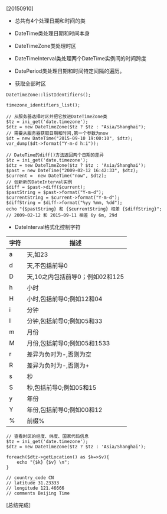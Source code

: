 [20150910]

* 总共有4个处理日期和时间的类

* DateTime类处理日期和时间本身

* DateTimeZone类处理时区

* DateTimeInterval类处理两个DateTime实例间的时间跨度

* DatePeriod类处理日期和时间特定间隔的遍历。

* 获取全部时区

```
DateTimeZone::listIdentifiers();

timezone_identifiers_list();

```
```
// 从服务器选择时区并把它放进DateTimeZone类
$tz = ini_get('date.timezone');
$dtz = new DateTimeZone($tz ? $tz : "Asia/Shanghai");
// 需要从服务器获取日期和时间,第一个参数为now
$dt = new DateTime("2015-09-10 19:00:10", $dtz);
var_dump($dt->format("Y-m-d h:i"));
```
```
// DateTime的diff()方法返回两个日期的差异
$tz = ini_get('date.timezone');
$dtz = new DateTimeZone($tz ? $tz : 'Asia/Shanghai');
$past = new DateTime("2009-02-12 16:42:33", $dtz);
$current =  new DateTime("now", $dtz);
// 创新新的DateInterval实例
$diff = $past->diff($current);
$pastString = $past->format("Y-m-d");
$currentString = $current->format("Y-m-d");
$diffString = $diff->format("%yy %mm, %dd");
echo "{$pastString} 和 {$currentString} 相差 {$diffString}";
// 2009-02-12 和 2015-09-11 相差 6y 6m, 29d
```
* DateInterval格式化控制字符

| 字符 | 描述 |
| -- | -- |
| a | 天,如23 |
| d | 天,不包括前导0 |
| D | 天,10之内包括前导0；例如02和125 |
| h | 小时 |
| H | 小时,包括前导0;例如12和04 |
| i | 分钟 |
| I | 分钟,包括前导0;例如05和33 |
| m | 月份 |
| M | 月份,包括前导0;例如05和1533 |
| r | 差异为负时为-,否则为空 |
| R | 差异为负时为-,否则为+ |
| s | 秒 |
| S | 秒,包括前导0;例如05和15 |
| y | 年份 |
| Y | 年份,包括前导0;例如00和12 |
| % | 前缀%|

``````
// 查看时区的经度、纬度、国家代码信息
$tz = ini_get('date.timezone');
$dtz = new DateTimeZone($tz ? $tz : 'Asia/Shanghai');

foreach($dtz->getLocation() as $k=>$v){
    echo "{$k} {$v} \n";
}

// country_code CN 
// latitude 31.23333 
// longitude 121.46666 
// comments Beijing Time
``````
[总结完成]





